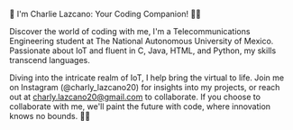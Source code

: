 👋 I'm Charlie Lazcano: Your Coding Companion! 👨‍💻

Discover the world of coding with me, I'm a Telecommunications Engineering student at The National Autonomous University of Mexico. 
Passionate about IoT and fluent in C, Java, HTML, and Python, my skills transcend languages.

Diving into the intricate realm of IoT, I help bring the virtual to life. Join me on Instagram (@charly_lazcano20) for insights into my projects, or reach out at charly.lazcano20@gmail.com to collaborate. If you choose to collaborate with me, we'll paint the future with code, where innovation knows no bounds. 🚀🌌
